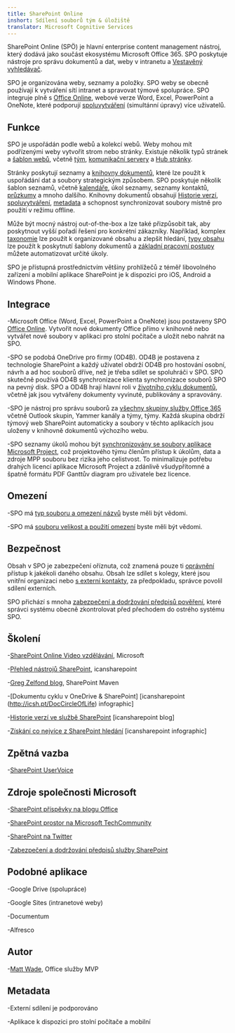 ```yaml
---
title: SharePoint Online
inshort: Sdílení souborů tým & úložiště
translator: Microsoft Cognitive Services
---
```



SharePoint Online (SPÖ) je hlavní enterprise content management nástroj, který dodává jako součást ekosystému Microsoft Office 365. SPO poskytuje nástroje pro správu dokumentů a dat, weby v intranetu a [Vestavěný vyhledávač](http://icsh.pt/HowToSPSearch).

SPO je organizována weby, seznamy a položky. SPO weby se obecně používají k vytváření sítí intranet a spravovat týmové spolupráce. SPO integruje plně s [Office Online](https://technet.microsoft.com/en-us/library/word-online-service-description.aspx), webové verze Word, Excel, PowerPoint a OneNote, které podporují [spoluvytváření](http://icsh.pt/CoAuthoring) (simultánní úpravy) více uživatelů.

Funkce
---------

SPO je uspořádán podle webů a kolekcí webů. Weby mohou mít podřízenými weby vytvořit strom nebo stránky. Existuje několik typů stránek a [šablon webů](https://support.office.com/en-us/article/Using-templates-to-create-different-kinds-of-SharePoint-sites-449eccec-ff99-4cf3-b62e-dcfee37e8da4), včetně [tým](https://support.office.com/en-us/article/what-is-a-sharepoint-team-site-75545757-36c3-46a7-beed-0aaa74f0401e), [komunikační servery](https://support.office.com/en-us/article/what-is-a-sharepoint-communication-site-94a33429-e580-45c3-a090-5512a8070732) a [Hub stránky](https://docs.microsoft.com/en-us/sharepoint/dev/features/hub-site/hub-site-overview).

Stránky poskytují seznamy a [knihovny dokumentů](http://icsh.pt/SPDocLibs), které lze použít k uspořádání dat a soubory strategickým způsobem. SPO poskytuje několik šablon seznamů, včetně [kalendáře](https//icsh.pt/SPCalendars), úkol seznamy, seznamy kontaktů, [průzkumy](http://icsh.pt/SPSurveyIntro) a mnoho dalšího. Knihovny dokumentů obsahují [Historie verzí](http://icsh.pt/VersionHistory), [spoluvytváření](http://icsh.pt/CoAuthoring), [metadata](http://icsh.pt/MetadataGuide) a schopnost synchronizovat soubory místně pro použití v režimu offline.

Může být mocný nástroj out-of-the-box a lze také přizpůsobit tak, aby poskytnout vyšší pořadí řešení pro konkrétní zákazníky. Například, komplex [taxonomie](http://sharepointmaven.com/2-ways-to-design-sharepoint-taxonomy-for-an-organization/) lze použít k organizované obsahu a zlepšit hledání, [typy obsahu](https://technet.microsoft.com/en-us/library/cc262735.aspx) lze použít k poskytnutí šablony dokumentů a [základní pracovní postupy](http://sharepointmaven.com/4-things-to-do-before-creating-a-workflow-in-sharepoint-and-office-365/) můžete automatizovat určité úkoly.

SPO je přístupná prostřednictvím většiny prohlížečů z téměř libovolného zařízení a mobilní aplikace SharePoint je k dispozici pro iOS, Android a Windows Phone.

Integrace
---------

-Microsoft Office (Word, Excel, PowerPoint a OneNote) jsou postaveny SPO [Office Online](https://technet.microsoft.com/en-us/library/word-online-service-description.aspx). Vytvořit nové dokumenty Office přímo v knihovně nebo vytvářet nové soubory v aplikaci pro stolní počítače a uložit nebo nahrát na SPO.

-SPO se podobá OneDrive pro firmy (OD4B). OD4B je postavena z technologie SharePoint a každý uživatel obdrží OD4B pro hostování osobní, návrh a ad hoc souborů dříve, než je třeba sdílet se spoluhráči v SPO. SPO skutečně používá OD4B synchronizace klienta synchronizace souborů SPO na pevný disk. SPO a OD4B hrají hlavní roli v [životního cyklu dokumentů](http://icsh.pt/DocCircleOfLife), včetně jak jsou vytvářeny dokumenty vyvinuté, publikovány a spravovány.

-SPO je nástroj pro správu souborů za [všechny skupiny služby Office 365](http://icsh.pt/O365groups) včetně Outlook skupin, Yammer kanály a týmy, týmy. Každá skupina obdrží týmový web SharePoint automaticky a soubory v těchto aplikacích jsou uloženy v knihovně dokumentů výchozího webu.

-SPO seznamy úkolů mohou být [synchronizovány se soubory aplikace Microsoft Project](http://icsh.pt/MPPtoSharePoint), což projektového týmu členům přístup k úkolům, data a zdroje MPP souboru bez rizika jeho celistvost. To minimalizuje potřebu drahých licencí aplikace Microsoft Project a zdánlivě všudypřítomné a špatně formátu PDF Ganttův diagram pro uživatele bez licence.

Omezení
---------

-SPO má [typ souboru a omezení názvů](http://icsh.pt/SPFileTypeLimits) byste měli být vědomi.

-SPO má [souboru velikost a použití omezení](http://icsh.pt/SPUseLimits) byste měli být vědomi.

Bezpečnost
---------

Obsah v SPO je zabezpečení oříznuta, což znamená pouze ti [oprávnění](http://icsh.pt/PermissionsInSP) přístup k jakékoli daného obsahu. Obsah lze sdílet s kolegy, které jsou vnitřní organizaci nebo [s externí kontakty](http://icsh.pt/ExternalSharing), za předpokladu, správce povolil sdílení externích.

SPO přichází s mnoha [zabezpečení a dodržování předpisů pověření](https://blogs.technet.microsoft.com/wbaer/2017/03/13/security-and-compliance-in-sharepoint-online-and-onedrive-for-business/), které správci systému obecně zkontrolovat před přechodem do ostrého systému SPO.

Školení
---------

-[SharePoint Online Video vzdělávání](https://support.office.com/en-us/article/SharePoint-Online-video-training-cb8ef501-84db-4427-ac77-ec2009fb8e23?ui=en-US&rs=en-US&ad=US), Microsoft

-[Přehled nástrojů SharePoint](http://icansharepoint.com/tools), icansharepoint

-[Greg Zelfond blog](http://sharepointmaven.com/blog-sharepoint-best-practices/), SharePoint Maven

-[Dokumentu cyklu v OneDrive & SharePoint] \[icansharepoint (http://icsh.pt/DocCircleOfLife)
    infographic\]

-[Historie verzí ve službě SharePoint](http://icsh.pt/VersionHistory)
    \[icansharepoint blog\]

-[Získání co nejvíce z SharePoint
    hledání](http://icsh.pt/HowToSPSearch) \[icansharepoint infographic\]

Zpětná vazba
---------

-[SharePoint UserVoice](https://sharepoint.uservoice.com/)

Zdroje společnosti Microsoft
---------

-[SharePoint příspěvky na blogu Office](https://blogs.office.com/en-us/sharepoint/)

-[SharePoint prostor na Microsoft TechCommunity](https://techcommunity.microsoft.com/t5/SharePoint/bd-p/SharePoint_General)

-[SharePoint na Twitter](https://twitter.com/sharepoint)

-[Zabezpečení a dodržování předpisů služby SharePoint](https://blogs.technet.microsoft.com/wbaer/2017/03/13/security-and-compliance-in-sharepoint-online-and-onedrive-for-business/)


Podobné aplikace
--------------------

-Google Drive (spolupráce)

-Google Sites (intranetové weby)

-Documentum

-Alfresco

Autor
---------

-[Matt Wade](https://www.linkedin.com/in/thatmattwade/), Office služby MVP

Metadata
--------

-Externí sdílení je podporováno

-Aplikace k dispozici pro stolní počítače a mobilní

